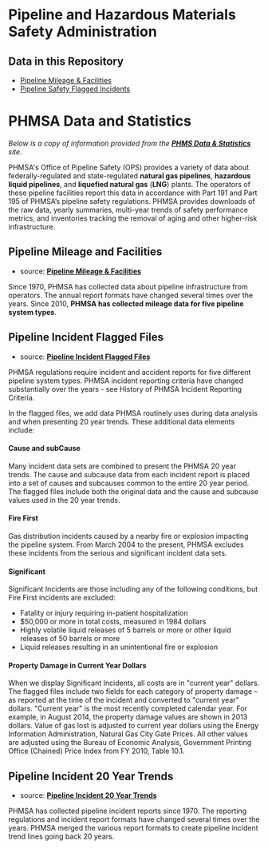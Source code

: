 # Pipeline and Hazardous Materials Safety Administration

## Data in this Repository

- [Pipeline Mileage & Facilities](PHMSA_Pipeline_Mileage_and_Facilities)
- [Pipeline Safety Flagged Incidents](PHMSA_Pipeline_Safety_Flagged_Incidents)

# PHMSA Data and Statistics

_Below is a copy of information provided from the [**PHMS Data & Statistics**](http://www.phmsa.dot.gov/pipeline/library/data-stats) site._

PHMSA's Office of Pipeline Safety (OPS) provides a variety of data about federally-regulated and state-regulated **natural gas pipelines**, **hazardous liquid pipelines**, and **liquefied natural gas** (**LNG**) plants. The operators of these pipeline facilities report this data in accordance with Part 191 and Part 195 of PHMSA’s pipeline safety regulations. PHMSA provides downloads of the raw  data, yearly summaries, multi-year trends of safety performance metrics, and  inventories tracking the removal of aging and other higher-risk infrastructure. 

## Pipeline Mileage and Facilities
- source: [**Pipeline Mileage & Facilities**](http://www.phmsa.dot.gov/pipeline/library/data-stats/pipelinemileagefacilities)

 Since 1970, PHMSA has collected data about pipeline infrastructure from operators. The annual report formats have changed several times over the years. Since 2010, **PHMSA has collected mileage data for five pipeline system types**.

## Pipeline Incident Flagged Files
- source: [**Pipeline Incident Flagged Files**](http://www.phmsa.dot.gov/pipeline/library/data-stats/flagged-data-files)

PHMSA regulations require incident and accident reports for five different pipeline system types. PHMSA incident reporting criteria have changed substantially over the years - see History of PHMSA Incident Reporting Criteria.

In the flagged files, we add data PHMSA routinely uses during data analysis and when presenting 20 year trends. These additional data elements include:

#### Cause and subCause

Many incident data sets are combined to present the PHMSA 20 year trends. The cause and subcause data from each incident report is placed into a set of causes and subcauses common to the entire 20 year period. The flagged files include both the original data and the cause and subcause values used in the 20 year trends.

#### Fire First

Gas distribution incidents caused by a nearby fire or explosion impacting the pipeline system. From March 2004 to the present, PHMSA excludes these incidents from the serious and significant incident data sets.

#### Significant

Significant Incidents are those including any of the following conditions, but Fire First incidents are excluded:

- Fatality or injury requiring in-patient hospitalization
- $50,000 or more in total costs, measured in 1984 dollars
- Highly volatile liquid releases of 5 barrels or more or other liquid releases of 50 barrels or more
- Liquid releases resulting in an unintentional fire or explosion

#### Property Damage in Current Year Dollars

When we display Significant Incidents, all costs are in "current year" dollars. The flagged files include two fields for each category of property damage – as reported at the time of the incident and converted to "current year" dollars. "Current year" is the most recently completed calendar year. For example, in August 2014, the property damage values are shown in 2013 dollars. Value of gas lost is adjusted to current year dollars using the Energy Information Administration, Natural Gas City Gate Prices. All other values are adjusted using the Bureau of Economic Analysis, Government Printing Office (Chained) Price Index from FY 2010, Table 10.1.

## Pipeline Incident 20 Year Trends

- source: [**Pipeline Incident 20 Year Trends**](http://www.phmsa.dot.gov/pipeline/library/data-stats/pipelineincidenttrends)

PHMSA has collected pipeline incident reports since 1970. The reporting regulations and incident report formats have changed several times over the years. PHMSA merged the various report formats to create pipeline incident trend lines going back 20 years.